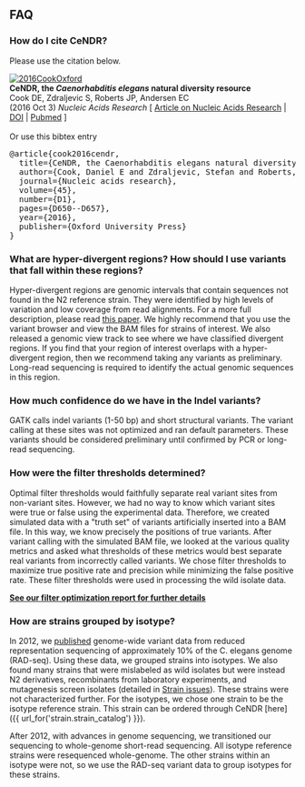 ## FAQ 

### How do I cite CeNDR?

Please use the citation below.

<div class="pub"><div class="pub-img">
            </div><div class="pub-img-small">
            <a href="https://andersenlab.org/publications/2016CookOxford.pdf" class="thumbnail" target="_blank">
            <img src="/static/img/2016CookOxford.thumb.png" alt="2016CookOxford">
            </a>
            </div><strong>CeNDR, the <em> Caenorhabditis elegans</em> natural diversity resource</strong><br />Cook DE, Zdraljevic S, Roberts JP, Andersen EC
                <br>                
                (2016 Oct 3) <em>Nucleic Acids Research</em> [ <a href="https://nar.oxfordjournals.org/content/early/2016/10/03/nar.gkw893.full">Article on Nucleic Acids Research</a> | <a title="Document Object Identifier; Takes you to the Journal Website" href="https://dx.doi.org/10.1093/nar/gkw893" target="_blank">DOI</a> | <a href="https://www.ncbi.nlm.nih.gov/pubmed/27701074" target="_blank">Pubmed</a> ]
                <br /><br />
      </div>

<div class='clearfix'></div>
Or use this bibtex entry
<pre>
@article{cook2016cendr,
  title={CeNDR, the Caenorhabditis elegans natural diversity resource},
  author={Cook, Daniel E and Zdraljevic, Stefan and Roberts, Joshua P and Andersen, Erik C},
  journal={Nucleic acids research},
  volume={45},
  number={D1},
  pages={D650--D657},
  year={2016},
  publisher={Oxford University Press}
}</pre>

### What are hyper-divergent regions? How should I use variants that fall within these regions? 

Hyper-divergent regions are genomic intervals that contain sequences not found in the N2 reference strain. They were identified by high levels of variation and low coverage from read alignments. For a more full description, please read [this paper](https://andersenlab.org/publications/2020LeebioRxiv.pdf). We highly recommend that you use the variant browser and view the BAM files for strains of interest. We also released a genomic view track to see where we have classified divergent regions. If you find that your region of interest overlaps with a hyper-divergent region, then we recommend taking any variants as preliminary. Long-read sequencing is required to identify the actual genomic sequences in this region.

### How much confidence do we have in the Indel variants?

GATK calls indel variants (1-50 bp) and short structural variants. The variant calling at these sites was not optimized and ran default parameters. These variants should be considered preliminary until confirmed by PCR or long-read sequencing.

### How were the filter thresholds determined?

Optimal filter thresholds would faithfully separate real variant sites from non-variant sites. However, we had no way to know which variant sites were true or false using the experimental data. Therefore, we created simulated data with a "truth set" of variants artificially inserted into a BAM file. In this way, we know precisely the positions of true variants. After variant calling with the simulated BAM file, we looked at the various quality metrics and asked what thresholds of these metrics would best separate real variants from incorrectly called variants. We chose filter thresholds to maximize true positive rate and precision while minimizing the false positive rate. These filter thresholds were used in processing the wild isolate data.

__[See our filter optimization report for further details](/static/reports/filter_optimization/20200803_optimization_report.html)__

### How are strains grouped by isotype? <a name='strain-groups'></a>

In 2012, we [published](http://dx.doi.org/10.1038/ng.1050) genome-wide variant data from reduced representation sequencing of approximately 10% of the C. elegans genome (RAD-seq). Using these data, we grouped strains into isotypes. We also found many strains that were mislabeled as wild isolates but were instead N2 derivatives, recombinants from laboratory experiments, and mutagenesis screen isolates (detailed in <a href="#strain-issues">Strain issues</a>). These strains were not characterized further. For the isotypes, we chose one strain to be the isotype reference strain. This strain can be ordered through CeNDR [here]({{ url_for('strain.strain_catalog') }}).

After 2012, with advances in genome sequencing, we transitioned our sequencing to whole-genome short-read sequencing.
All isotype reference strains were resequenced whole-genome.  The other strains within an isotype were not,
so we use the RAD-seq variant data to group isotypes for these strains.
